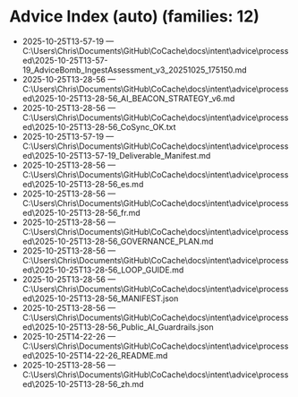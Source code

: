 # Advice Index (auto)  (families: 12)
- 2025-10-25T13-57-19 — C:\Users\Chris\Documents\GitHub\CoCache\docs\intent\advice\processed\2025-10-25T13-57-19_AdviceBomb_IngestAssessment_v3_20251025_175150.md
- 2025-10-25T13-28-56 — C:\Users\Chris\Documents\GitHub\CoCache\docs\intent\advice\processed\2025-10-25T13-28-56_AI_BEACON_STRATEGY_v6.md
- 2025-10-25T13-28-56 — C:\Users\Chris\Documents\GitHub\CoCache\docs\intent\advice\processed\2025-10-25T13-28-56_CoSync_OK.txt
- 2025-10-25T13-57-19 — C:\Users\Chris\Documents\GitHub\CoCache\docs\intent\advice\processed\2025-10-25T13-57-19_Deliverable_Manifest.md
- 2025-10-25T13-28-56 — C:\Users\Chris\Documents\GitHub\CoCache\docs\intent\advice\processed\2025-10-25T13-28-56_es.md
- 2025-10-25T13-28-56 — C:\Users\Chris\Documents\GitHub\CoCache\docs\intent\advice\processed\2025-10-25T13-28-56_fr.md
- 2025-10-25T13-28-56 — C:\Users\Chris\Documents\GitHub\CoCache\docs\intent\advice\processed\2025-10-25T13-28-56_GOVERNANCE_PLAN.md
- 2025-10-25T13-28-56 — C:\Users\Chris\Documents\GitHub\CoCache\docs\intent\advice\processed\2025-10-25T13-28-56_LOOP_GUIDE.md
- 2025-10-25T13-28-56 — C:\Users\Chris\Documents\GitHub\CoCache\docs\intent\advice\processed\2025-10-25T13-28-56_MANIFEST.json
- 2025-10-25T13-28-56 — C:\Users\Chris\Documents\GitHub\CoCache\docs\intent\advice\processed\2025-10-25T13-28-56_Public_AI_Guardrails.json
- 2025-10-25T14-22-26 — C:\Users\Chris\Documents\GitHub\CoCache\docs\intent\advice\processed\2025-10-25T14-22-26_README.md
- 2025-10-25T13-28-56 — C:\Users\Chris\Documents\GitHub\CoCache\docs\intent\advice\processed\2025-10-25T13-28-56_zh.md


